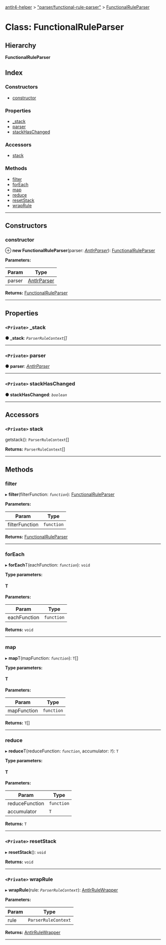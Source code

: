 [antlr4-helper](../README.md) > ["parser/functional-rule-parser"](../modules/_parser_functional_rule_parser_.md) > [FunctionalRuleParser](../classes/_parser_functional_rule_parser_.functionalruleparser.md)

# Class: FunctionalRuleParser

## Hierarchy

**FunctionalRuleParser**

## Index

### Constructors

* [constructor](_parser_functional_rule_parser_.functionalruleparser.md#constructor)

### Properties

* [_stack](_parser_functional_rule_parser_.functionalruleparser.md#_stack)
* [parser](_parser_functional_rule_parser_.functionalruleparser.md#parser)
* [stackHasChanged](_parser_functional_rule_parser_.functionalruleparser.md#stackhaschanged)

### Accessors

* [stack](_parser_functional_rule_parser_.functionalruleparser.md#stack)

### Methods

* [filter](_parser_functional_rule_parser_.functionalruleparser.md#filter)
* [forEach](_parser_functional_rule_parser_.functionalruleparser.md#foreach)
* [map](_parser_functional_rule_parser_.functionalruleparser.md#map)
* [reduce](_parser_functional_rule_parser_.functionalruleparser.md#reduce)
* [resetStack](_parser_functional_rule_parser_.functionalruleparser.md#resetstack)
* [wrapRule](_parser_functional_rule_parser_.functionalruleparser.md#wraprule)

---

## Constructors

<a id="constructor"></a>

###  constructor

⊕ **new FunctionalRuleParser**(parser: *[AntlrParser](../interfaces/_parser_antlr_parser_.antlrparser.md)*): [FunctionalRuleParser](_parser_functional_rule_parser_.functionalruleparser.md)

**Parameters:**

| Param | Type |
| ------ | ------ |
| parser | [AntlrParser](../interfaces/_parser_antlr_parser_.antlrparser.md) |

**Returns:** [FunctionalRuleParser](_parser_functional_rule_parser_.functionalruleparser.md)

___

## Properties

<a id="_stack"></a>

### `<Private>` _stack

**● _stack**: *`ParserRuleContext`[]*

___
<a id="parser"></a>

### `<Private>` parser

**● parser**: *[AntlrParser](../interfaces/_parser_antlr_parser_.antlrparser.md)*

___
<a id="stackhaschanged"></a>

### `<Private>` stackHasChanged

**● stackHasChanged**: *`boolean`*

___

## Accessors

<a id="stack"></a>

### `<Private>` stack

getstack(): `ParserRuleContext`[]

**Returns:** `ParserRuleContext`[]

___

## Methods

<a id="filter"></a>

###  filter

▸ **filter**(filterFunction: *`function`*): [FunctionalRuleParser](_parser_functional_rule_parser_.functionalruleparser.md)

**Parameters:**

| Param | Type |
| ------ | ------ |
| filterFunction | `function` |

**Returns:** [FunctionalRuleParser](_parser_functional_rule_parser_.functionalruleparser.md)

___
<a id="foreach"></a>

###  forEach

▸ **forEach**T(eachFunction: *`function`*): `void`

**Type parameters:**

#### T 
**Parameters:**

| Param | Type |
| ------ | ------ |
| eachFunction | `function` |

**Returns:** `void`

___
<a id="map"></a>

###  map

▸ **map**T(mapFunction: *`function`*): `T`[]

**Type parameters:**

#### T 
**Parameters:**

| Param | Type |
| ------ | ------ |
| mapFunction | `function` |

**Returns:** `T`[]

___
<a id="reduce"></a>

###  reduce

▸ **reduce**T(reduceFunction: *`function`*, accumulator: *`T`*): `T`

**Type parameters:**

#### T 
**Parameters:**

| Param | Type |
| ------ | ------ |
| reduceFunction | `function` |
| accumulator | `T` |

**Returns:** `T`

___
<a id="resetstack"></a>

### `<Private>` resetStack

▸ **resetStack**(): `void`

**Returns:** `void`

___
<a id="wraprule"></a>

### `<Private>` wrapRule

▸ **wrapRule**(rule: *`ParserRuleContext`*): [AntlrRuleWrapper](../interfaces/_parser_antlr_rule_wrapper_.antlrrulewrapper.md)

**Parameters:**

| Param | Type |
| ------ | ------ |
| rule | `ParserRuleContext` |

**Returns:** [AntlrRuleWrapper](../interfaces/_parser_antlr_rule_wrapper_.antlrrulewrapper.md)

___

